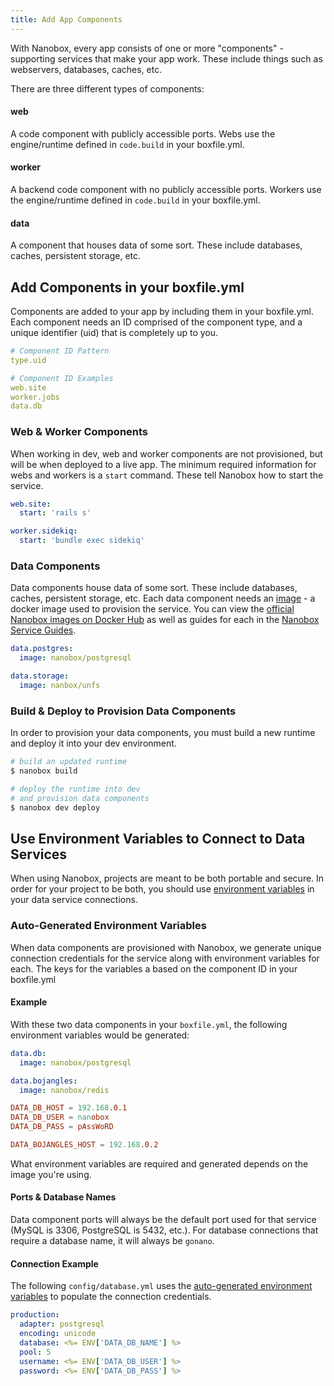 ```yaml
---
title: Add App Components
---
```


With Nanobox, every app consists of one or more "components" - supporting services that make your app work. These include things such as webservers, databases, caches, etc.

There are three different types of components:

#### web
A code component with publicly accessible ports. Webs use the engine/runtime defined in `code.build` in your boxfile.yml.

#### worker
A backend code component with no publicly accessible ports. Workers use the engine/runtime defined in `code.build` in your boxfile.yml.

#### data
A component that houses data of some sort. These include databases, caches, persistent storage, etc.

## Add Components in your boxfile.yml
Components are added to your app by including them in your boxfile.yml. Each component needs an ID comprised of the component type, and a unique identifier (uid) that is completely up to you.

```yaml
# Component ID Pattern
type.uid

# Component ID Examples
web.site
worker.jobs
data.db
```

### Web & Worker Components
When working in dev, web and worker components are not provisioned, but will be when deployed to a live app. The minimum required information for webs and workers is a `start` command. These tell Nanobox how to start the service.

```yaml
web.site:
  start: 'rails s'

worker.sidekiq:
  start: 'bundle exec sidekiq'
```

### Data Components
Data components house data of some sort. These include databases, caches, persistent storage, etc. Each data component needs an [image](/images) - a docker image used to provision the service. You can view the [official Nanobox images on Docker Hub](https://hub.docker.com/r/nanobox/) as well as guides for each in the [Nanobox Service Guides](https://guides.nanobox.io/#services).

```yaml
data.postgres:
  image: nanobox/postgresql

data.storage:
  image: nanbox/unfs
```

### Build & Deploy to Provision Data Components
In order to provision your data components, you must build a new runtime and deploy it into your dev environment.

```bash
# build an updated runtime
$ nanobox build

# deploy the runtime into dev
# and provision data components
$ nanobox dev deploy
```

## Use Environment Variables to Connect to Data Services
When using Nanobox, projects are meant to be both portable and secure. In order for your project to be both, you should use [environment variables](/app-config/environment-variables/) in your data service connections.

### Auto-Generated Environment Variables
When data components are provisioned with Nanobox, we generate unique connection credentials for the service along with environment variables for each. The keys for the variables a based on the component ID in your boxfile.yml

#### Example
With these two data components in your `boxfile.yml`, the following environment variables would be generated:

```yaml
data.db:
  image: nanobox/postgresql

data.bojangles:
  image: nanobox/redis
```

```conf
DATA_DB_HOST = 192.168.0.1
DATA_DB_USER = nanobox
DATA_DB_PASS = pAssWoRD

DATA_BOJANGLES_HOST = 192.168.0.2
```

What environment variables are required and generated depends on the image you're using.

#### Ports & Database Names
Data component ports will always be the default port used for that service (MySQL is 3306, PostgreSQL is 5432, etc.). For database connections that require a database name, it will always be `gonano`.

#### Connection Example
The following `config/database.yml` uses the [auto-generated environment variables](/app-config/environment-variables/#auto-generated-environment-variables) to populate the connection credentials.

```yaml
production:
  adapter: postgresql
  encoding: unicode
  database: <%= ENV['DATA_DB_NAME'] %>
  pool: 5
  username: <%= ENV['DATA_DB_USER'] %>
  password: <%= ENV['DATA_DB_PASS'] %>
```
